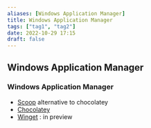 ```yaml
---
aliases: [Windows Application Manager]
title: Windows Application Manager
tags: ["tag1", "tag2"]
date: 2022-10-29 17:15
draft: false
---
```


## Windows Application Manager

### Windows Application Manager

- [Scoop](https://scoop.sh/) alternative to chocolatey
- [Chocolatey](https://chocolatey.org/)
- [Winget](https://docs.microsoft.com/en-us/windows/package-manager/winget/?WT.mc_id=-blog-scottha) : in preview
